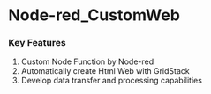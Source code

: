 # Node-red_CustomWeb

### Key Features
1. Custom Node Function by Node-red
2. Automatically create Html Web with GridStack
3. Develop data transfer and processing capabilities
